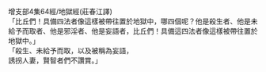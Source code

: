 增支部4集64經/地獄經(莊春江譯)  
「比丘們！具備四法者像這樣被帶往置於地獄中，哪四個呢？他是殺生者、他是未給予而取者、他是邪淫者、他是妄語者，比丘們！具備這四法者像這樣被帶往置於地獄中。」  
「殺生、未給予而取，以及被稱為妄語，  
誘拐人妻，賢智者們不讚賞。」  
  
  
